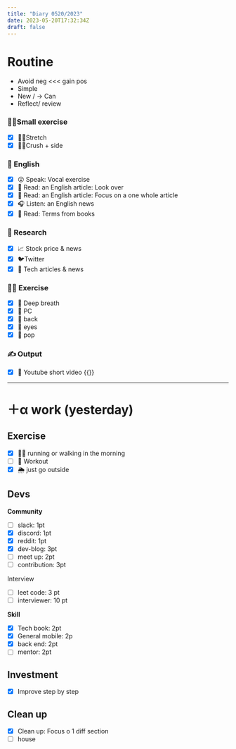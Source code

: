 ```yaml
---
title: "Diary 0520/2023"  
date: 2023-05-20T17:32:34Z
draft: false
---
```


# Routine

- Avoid neg  <<< gain pos
- Simple
- New / → Can
- Reflect/ review

### 🧘‍♀️Small exercise

- [x]  🤸‍♂️Stretch
- [x]  🧎‍♀️Crush + side

### 🏴󠁧󠁢󠁥󠁮󠁧󠁿 English

- [x]  😮 Speak: Vocal exercise
- [x]  📖 Read: an English article: Look over
- [x]  📖 Read: an English article: Focus on a one whole article
- [x]  🎧 Listen:  an English news
- [x]  📖 Read: Terms from books

### 👀 Research

- [x]  📈 Stock price & news
- [x]  🐦Twitter
- [x]  👾 Tech articles & news

### 🧘‍♀️ Exercise

- [x]  🧘 Deep breath
- [x]  🧘 PC
- [x]  🙆 back
- [x]  🧐 eyes
- [x]  🕺 pop

### ✍️ Output

- [x]  🎥 Youtube short video {{<youtube ZglDVia6C0U>}}

---

# ＋α work (yesterday)

## Exercise

- [x]  🏃‍♀️ running or walking in the morning
- [ ]  💪 Workout
- [x]  🌦 just go outside

## Devs

**Community**

- [ ]  slack: 1pt
- [x]  discord: 1pt
- [x]  reddit: 1pt
- [x]  dev-blog: 3pt
- [ ]  meet up: 2pt
- [ ]  contribution: 3pt

Interview

- [ ]  leet code: 3 pt
- [ ]  interviewer: 10 pt

**Skill**

- [x]  Tech book: 2pt
- [x]  General mobile: 2p
- [x]  back end: 2pt
- [ ]  mentor: 2pt

## Investment

- [x]  Improve step by step

## Clean up

- [x]  Clean up: Focus o 1 diff section
- [ ]  house